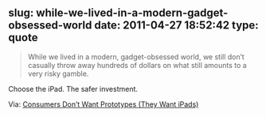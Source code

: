 slug: while-we-lived-in-a-modern-gadget-obsessed-world
date: 2011-04-27 18:52:42
type: quote
---

> While we lived in a modern, gadget-obsessed world, we still don’t casually throw away hundreds of dollars on what still amounts to a very risky gamble.

Choose the iPad. The safer investment.

 Via: [Consumers Don’t Want Prototypes (They Want iPads)](http://www.readwriteweb.com/archives/consumers_dont_want_prototypes_they_want_ipads.php)
